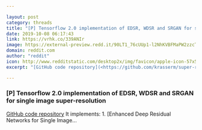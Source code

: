 ```yaml
---

layout: post
category: threads
title: "[P] Tensorflow 2.0 implementation of EDSR, WDSR and SRGAN for single image super-resolution"
date: 2019-10-08 06:17:43
link: https://vrhk.co/339ANIr
image: https://external-preview.redd.it/90LT1_76cUUp1-l2NhKVBFMaPW2zzcT9LrH-9wt_iak.jpg?width=400&height=209.42408377&auto=webp&s=52805d7af9d4df37ef5c339a9cc52241430cc6eb
domain: reddit.com
author: "reddit"
icon: http://www.redditstatic.com/desktop2x/img/favicon/apple-icon-57x57.png
excerpt: "[GitHub code repository](<https://github.com/krasserm/super-resolution>) It implements: 1. [Enhanced Deep Residual Networks for Single Image..."

---
```


### [P] Tensorflow 2.0 implementation of EDSR, WDSR and SRGAN for single image super-resolution

[GitHub code repository](<https://github.com/krasserm/super-resolution>) It implements: 1. [Enhanced Deep Residual Networks for Single Image...